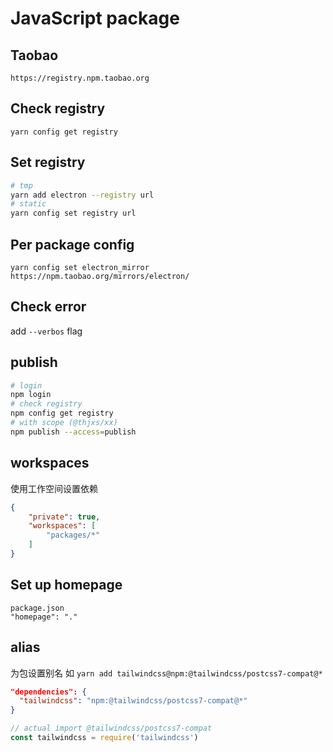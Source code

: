 # JavaScript package

## Taobao

```text
https://registry.npm.taobao.org
```

## Check registry

`yarn config get registry`

## Set registry

```sh
# tmp
yarn add electron --registry url
# static
yarn config set registry url
```

## Per package config

`yarn config set electron_mirror https://npm.taobao.org/mirrors/electron/`

## Check error

add `--verbos` flag

## publish

```sh
# login
npm login
# check registry
npm config get registry
# with scope (@thjxs/xx)
npm publish --access=publish
```

## workspaces

使用工作空间设置依赖

```json
{
    "private": true,
    "workspaces": [
        "packages/*"
    ]
}
```

## Set up homepage

```text
package.json
"homepage": "."
```

## alias

为包设置别名
如 `yarn add tailwindcss@npm:@tailwindcss/postcss7-compat@*`

```json
"dependencies": {
  "tailwindcss": "npm:@tailwindcss/postcss7-compat@*"
}
```

```js
// actual import @tailwindcss/postcss7-compat
const tailwindcss = require('tailwindcss')
```
